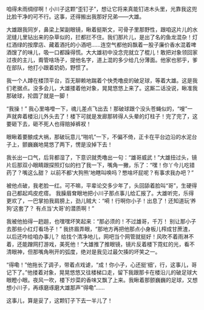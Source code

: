 咱得未雨绸缪啊！小川子这颗“歪钉子”，想让它将来真能钉进木头里，光靠我这兜比脸干净的可不行。这事，还得搬出我那好兄弟——大雄。

大雄跟我同岁，鼻梁上架副眼镜，瞅着挺斯文，可骨子里那野性，跟咱这片儿的水泥缝儿里钻出来的杂草似的，拦都拦不住。我们那片儿，是出了名的鱼龙混杂！灯红酒绿的按摩店、藏着酒托的小酒吧......连空气都他妈飘着一股子廉价香水混着啤酒馊了的味儿，吸一口都躁得慌。大大雄初中没念完就立了棍儿！敢把对象领回家过夜的主儿，甭管啥场子，提他名字，道上混的多少给几分薄面。他家也邪乎，爹在部队，他打小跟着奶奶，野惯了。

我一个人蹲在楼顶平台，百无聊赖地踹着个快秃噜皮的破足球，等着大雄。这是我们老据点。没多会儿，大雄搂着他对象，晃晃悠悠上来了。这厮二话没说，瞅准我那破球，抡圆了就是一脚！

“我操！” 我心里咯噔一下，魂儿差点飞出去！那破球跟个没头苍蝇似的，“嗖”一声就奔着楼沿儿外头去了！楼下可就是发廊那转得人头晕的灯柱子！完了完了，这要砸下去，砸不死人也得赔掉裤衩！  

眼瞅着要酿成大祸，那破玩意儿“啪叽”一下，不偏不倚，正卡在平台边沿的水泥台子上，颤巍巍地晃悠了两下，愣是没掉下去！ 

我长出一口气，后背都湿了，下意识就秃噜出一句：“雄哥威武！”大雄扭过头，镜片后那双小眼睛跟探照灯似的扫了我一下，嘴角一撇，乐了：“嘿！你丫今儿吃错药了？嘴这么甜？ 以前不都‘大狗熊’地瞎叫唤吗？憋啥坏屁呢？有事求我办吧？” 

被他点破，我老脸一红。可不嘛，平辈论交多少年了，头回舔着脸叫“哥”，生硬得自己都起鸡皮疙瘩。 我臊眉耷眼地把小川子那点事儿给汇报了。大雄听完，乐得更欢了，一巴掌拍我肩膀上，劲儿贼大：“嗬！行啊你小子！出息了！还知道玩‘养狗’这套了？ 有点当‘大哥’的潜质啊！”

我被他拍得一趔趄，也嘿嘿坏笑起来：“那必须的！不过雄哥，千万！ 别让那小子去那些小红灯看场子！” 我挤眉弄眼，“那地方再把他那点小身板儿榨成甘蔗渣，以后还咋给咱办事儿？ 给找个清净地儿，网吧当个网管就挺好！风吹不着雨淋不着，还能蹭网打游戏，美死他！”大雄推了推眼镜，镜片反着楼下霓虹的光，看不清眼神，但那嘴角咧开的弧度，绝对是我见过最欠揍的坏笑之一。

“得嘞！”他拖长了调子，带着点戏谑，“成！你小子，心还挺‘细’，行，这事儿，哥记下了。”他搂着对象，晃晃悠悠又往楼梯口走，留下我跟那卡在楼沿儿的破足球大眼瞪小眼。夜风一吹，楼下炒菜的香味又飘了上来。我瞅着那颤巍巍的足球，又想想小川子，再琢磨琢磨大雄那声“得嘞”……

这事儿，算是妥了，这颗钉子下去一半儿了！